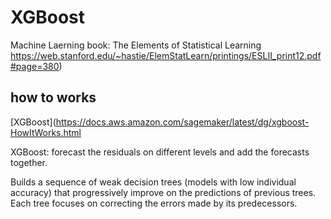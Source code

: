 # XGBoost
Machine Laerning book: The Elements of Statistical Learning
https://web.stanford.edu/~hastie/ElemStatLearn/printings/ESLII_print12.pdf#page=380)

## how to works
[XGBoost](https://docs.aws.amazon.com/sagemaker/latest/dg/xgboost-HowItWorks.html

XGBoost: forecast the residuals on different levels and add the forecasts together.

Builds a sequence of weak decision trees (models with low individual accuracy) that progressively improve on the predictions of previous trees. 
Each tree focuses on correcting the errors made by its predecessors.
